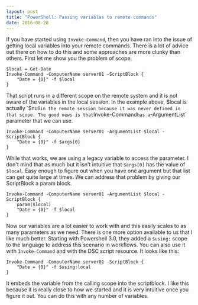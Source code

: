 ```yaml
---
layout: post
title: "PowerShell: Passing variables to remote commands"
date: 2016-08-28
---
```


If you have started using `Invoke-Command`, then you have ran into the issue of getting local variables into your remote commands. There is a lot of advice out there on how to do this and some approaches are more clunky than others. First let me show you the problem of scope.

    $local = Get-Date
    Invoke-Command -ComputerName server01 -ScriptBlock { 
        "Date = {0}" -f $local
    }

That script runs in a different scope on the remote system and it is not aware of the variables in the local session. In the example above, $local is actually `$null` in the remote session because it was never defined in that scope. The good news is that `Invoke-Command` has a `-ArgumentList` parameter that we can use.

    Invoke-Command -ComputerName server01 -ArgumentList $local -ScriptBlock { 
        "Date = {0}" -f $args[0] 
    }

While that works, we are using a legacy variable to access the parameter. I don't mind that as much but it isn't intuitive that `$args[0]` has the value of `$local`. Easy enough to figure out when you have one argument but that list can get quite large at times. We can address that problem by giving our ScriptBlock a param block.

    Invoke-Command -ComputerName server01 -ArgumentList $local -ScriptBlock { 
        param($local)
        "Date = {0}" -f $local
    }

Now our variables are a lot easier to work with and this easily scales to as many parameters as we need. There is one more option available to us that I like much better. Starting with Powershell 3.0, they added a `$using:` scope to the language to address this scenario in workflows. You can also use it with `Invoke-Command` and with the DSC script resource. It looks like this:

    Invoke-Command -ComputerName server01 -ScriptBlock { 
        "Date = {0}" -f $using:local
    }

It embeds the variable from the calling scope into the scriptblock. I like this because it is really close to how we started and it is very intuitive once you figure it out. You can do this with any number of variables.
